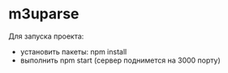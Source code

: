 # m3uparse

Для запуска проекта: 
- установить пакеты: npm install <br>
- выполнить npm start (сервер поднимется на 3000 порту)